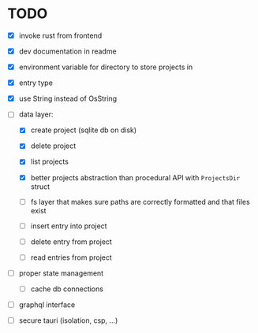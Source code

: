 # TODO

* [x] invoke rust from frontend

* [x] dev documentation in readme

* [x] environment variable for directory to store projects in

* [x] entry type

* [x] use String instead of OsString

* [ ] data layer: 

  - [x] create project (sqlite db on disk)

  - [x] delete project  

  - [x] list projects  

  - [x] better projects abstraction than procedural API with 
    `ProjectsDir` struct

  - [ ] fs layer that makes sure paths are correctly formatted and
    that files exist  

  - [ ] insert entry into project

  - [ ] delete entry from project

  - [ ] read entries from project

* [ ] proper state management

  - [ ] cache db connections

* [ ] graphql interface

* [ ] secure tauri (isolation, csp, ...)